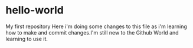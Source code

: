 # hello-world
My first repository
Here i'm doing some changes to this file as i'm learning how to make and commit changes.I'm still new to the Github World and learning to use it.
